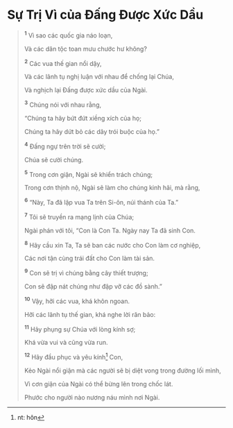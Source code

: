 # Sự Trị Vì của Ðấng Ðược Xức Dầu

> <sup><b>1</b></sup> Vì sao các quốc gia náo loạn,
>
> Và các dân tộc toan mưu chước hư không?
>
> <sup><b>2</b></sup> Các vua thế gian nổi dậy,
>
> Và các lãnh tụ nghị luận với nhau để chống lại Chúa,
>
> Và nghịch lại Ðấng được xức dầu của Ngài.
>
> <sup><b>3</b></sup> Chúng nói với nhau rằng,
>
> “Chúng ta hãy bứt đứt xiềng xích của họ;
>
> Chúng ta hãy dứt bỏ các dây trói buộc của họ.”
>
> <sup><b>4</b></sup> Ðấng ngự trên trời sẽ cười;
>
> Chúa sẽ cười chúng.
>
> <sup><b>5</b></sup> Trong cơn giận, Ngài sẽ khiển trách chúng;
>
> Trong cơn thịnh nộ, Ngài sẽ làm cho chúng kinh hãi, mà rằng,
>
> <sup><b>6</b></sup> “Này, Ta đã lập vua Ta trên Si-ôn, núi thánh của Ta.”
>
> <sup><b>7</b></sup> Tôi sẽ truyền ra mạng lịnh của Chúa;
>
> Ngài phán với tôi, “Con là Con Ta. Ngày nay Ta đã sinh Con.
>
> <sup><b>8</b></sup> Hãy cầu xin Ta, Ta sẽ ban các nước cho Con làm cơ nghiệp,
>
> Các nơi tận cùng trái đất cho Con làm tài sản.
>
> <sup><b>9</b></sup> Con sẽ trị vì chúng bằng cây thiết trượng;
>
> Con sẽ đập nát chúng như đập vỡ các đồ sành.”
>
> <sup><b>10</b></sup> Vậy, hỡi các vua, khá khôn ngoan.
>
> Hỡi các lãnh tụ thế gian, khá nghe lời răn bảo:
>
> <sup><b>11</b></sup> Hãy phụng sự Chúa với lòng kính sợ;
>
> Khá vừa vui và cũng vừa run.
>
> <sup><b>12</b></sup> Hãy đầu phục và yêu kính[^1-f1ff2b1b-209b-4ae6-a085-530f4d563702] Con,
>
> Kẻo Ngài nổi giận mà các người sẽ bị diệt vong trong đường lối mình,
>
> Vì cơn giận của Ngài có thể bừng lên trong chốc lát.
>
> Phước cho người nào nương náu mình nơi Ngài.

[^1-f1ff2b1b-209b-4ae6-a085-530f4d563702]: nt: hôn
